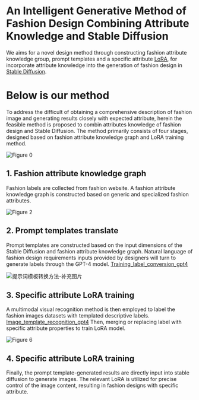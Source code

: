 # An Intelligent Generative Method of Fashion Design Combining Attribute Knowledge and Stable Diffusion
We aims for a novel design method through constructing fashion attribute knowledge group, prompt templates and a specific attribute [LoRA](https://github.com/microsoft/LoRA), for incorporate attribute knowledge into the generation of fashion design in [Stable Diffusion](https://github.com/Stability-AI/StableDiffusion). 
# Below is our method
To address the difficult of obtaining a comprehensive description of fashion image and generating results closely with expected attribute, herein the feasible method is proposed to combin attributes knowledge of fashion design and Stable Diffusion. The method primarily consists of four stages, designed based on fashion attribute knowledge graph and LoRA training method.  

![Figure 0](https://github.com/Ma-jingyi/Fashion-Design-Generation/assets/126131823/8052b8a5-4d19-48dd-9dd1-0993aed3a90d)
## 1. Fashion attribute knowledge graph
Fashion labels are collected from fashion website.
A fashion attribute knowledge graph is constructed based on generic and specialized fashion attributes. 

![Figure 2](https://github.com/Ma-jingyi/Fashion-Design-Generation/assets/126131823/d745f037-7e0d-4d1a-bc15-7c2842c96d82)

## 2. Prompt templates translate
Prompt templates are constructed based on the input dimensions of the Stable Diffusion and fashion attribute knowledge graph.
Natural language of fashion design requirements inputs provided by designers will turn to generate labels through the GPT-4 model. [Training_label_conversion_gpt4](https://github.com/Ma-jingyi/Fashion-Design-Generation/blob/main/Training_label_conversion_gpt4.py)

![提示词模板转换方法-补充图片](https://github.com/Ma-jingyi/Fashion-Design-Generation/assets/126131823/7537c9fe-86f1-48d9-91b1-bde4e74f3f3c)

## 3. Specific attribute LoRA training
A multimodal visual recognition method is then employed to label the fashion images datasets with templated descriptive labels. [Image_template_recognition_gpt4](https://github.com/Ma-jingyi/Fashion-Design-Generation/blob/main/Image_template_recognition_gpt4.py)
Then, merging or replacing label with specific attribute properties to train LoRA model. 

![Figure 6](https://github.com/Ma-jingyi/Fashion-Design-Generation/assets/126131823/fa3ddad9-b3f4-4b20-a328-779e966163d9)

## 4. Specific attribute LoRA training
Finally, the prompt template-generated results are directly input into stable diffusion to generate images. The relevant LoRA is utilized for precise control of the image content, resulting in fashion designs with specific attribute.

